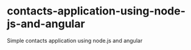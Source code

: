 # contacts-application-using-node-js-and-angular
Simple contacts application using node.js and angular
